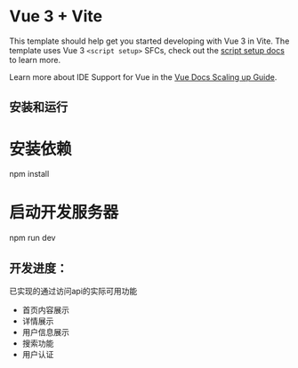 # Vue 3 + Vite

This template should help get you started developing with Vue 3 in Vite. The template uses Vue 3 `<script setup>` SFCs, check out the [script setup docs](https://v3.vuejs.org/api/sfc-script-setup.html#sfc-script-setup) to learn more.

Learn more about IDE Support for Vue in the [Vue Docs Scaling up Guide](https://vuejs.org/guide/scaling-up/tooling.html#ide-support).
## 安装和运行
# 安装依赖
npm install
# 启动开发服务器
npm run dev
## 开发进度：
已实现的通过访问api的实际可用功能
- 首页内容展示
- 详情展示
- 用户信息展示
- 搜索功能
- 用户认证
